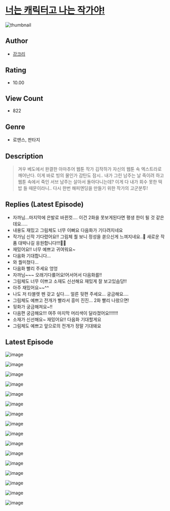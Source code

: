 # [너는 캐릭터고 나는 작가야!](https://comic.naver.com/challenge/list?titleId=810158)
![thumbnail](https://image-comic.pstatic.net/user_contents_data/challenge_comic/2023/05/23/315970/upload_4063152007579853109_480x623.jpeg)

## Author
- [강크리](https://comic.naver.com/artistTitle?id=315970)

## Rating
- 10.00

## View Count
- 822

## Genre
- 로맨스, 판타지

## Description
> 겨우 베도에서 완결한 아마추어 웹툰 작가 김작하가 자신의 웹툰 속 엑스트라로 깨어난다. 이게 바로 빙의 물인가 감탄도 잠시.. 내가 그린 남주는 날 죽이려 하고 웹툰 속에서 죽인 서브 남주는 살아서 돌아다니는데? 이게 다 내가 회수 못한 떡밥 들 때문이라니.. 다시 한번 해피엔딩을 만들기 위한 작가의 고군분투!

## Replies (Latest Episode)
- 자까님...마지막에 은발로 바뀐컷.... 이건 2화을 못보게된다면 평생 한이 될 것 같은데요.....
- 내용도 재밌고 그림체도 너무 이뻐요 다음화가 기다려지네요
- 작가님 신작 기다렸어요!! 그림체 퀄 보니 정성을 쏟으신게 느껴지네요..🤭 새로운 작품 대박나길 응원합니다!!!🙏🏻
- 재밌어요!! 너무 예쁘고 귀여워요~
- 다음화 기대합니다...
- 와 퀄미쳤다...
- 다음화 빨리 주세요 엉엉
- 자까님~~~ 오래기다룠어요!어서어서 다음화를!!
- 그림체도 너무 이쁘고 소재도 신선해요 재밌게 잘 보고있슴당!!
- 아주 재밌어요~~^^
- 나도 저 타블렛 펜 갖고 싶다.... 얼른 뒷편 주세요... 궁금해요....
- 그림체도 예쁘고 전개가 빨라서 흥미 진진… 2화 빨리 나왔으면!
- 뒷화가 궁금해져요~!!
- 다음편 궁금해요!!! 여주 마지막 머리색이 달라졌어요!!!!!!!
- 소재가 신선해요~ 재밌어요!! 다음화 기대할게요
- 그림체도 예쁘고 앞으로의 전개가 정말 기대돼요

## Latest Episode
![image](https://image-comic.pstatic.net/user_contents_data/challenge_comic/2023/05/23/315970/upload_3703475547149526373.jpeg)

![image](https://image-comic.pstatic.net/user_contents_data/challenge_comic/2023/05/23/315970/upload_3832897755151938098.jpeg)

![image](https://image-comic.pstatic.net/user_contents_data/challenge_comic/2023/05/23/315970/upload_7018074308177650021.jpeg)

![image](https://image-comic.pstatic.net/user_contents_data/challenge_comic/2023/05/23/315970/upload_4049410299243356980.jpeg)

![image](https://image-comic.pstatic.net/user_contents_data/challenge_comic/2023/05/23/315970/upload_7077178344436032825.jpeg)

![image](https://image-comic.pstatic.net/user_contents_data/challenge_comic/2023/05/23/315970/upload_3545005147374510438.jpeg)

![image](https://image-comic.pstatic.net/user_contents_data/challenge_comic/2023/05/23/315970/upload_3702857436142712626.jpeg)

![image](https://image-comic.pstatic.net/user_contents_data/challenge_comic/2023/05/23/315970/upload_7220455721918476599.jpeg)

![image](https://image-comic.pstatic.net/user_contents_data/challenge_comic/2023/05/23/315970/upload_4063710555258958901.jpeg)

![image](https://image-comic.pstatic.net/user_contents_data/challenge_comic/2023/05/23/315970/upload_3761121627486970165.jpeg)

![image](https://image-comic.pstatic.net/user_contents_data/challenge_comic/2023/05/23/315970/upload_3545852857904619875.jpeg)

![image](https://image-comic.pstatic.net/user_contents_data/challenge_comic/2023/05/23/315970/upload_7306018789881374052.jpeg)

![image](https://image-comic.pstatic.net/user_contents_data/challenge_comic/2023/05/23/315970/upload_7219333111889606969.jpeg)

![image](https://image-comic.pstatic.net/user_contents_data/challenge_comic/2023/05/23/315970/upload_3906372619647203173.jpeg)

![image](https://image-comic.pstatic.net/user_contents_data/challenge_comic/2023/05/23/315970/upload_7149239426843239219.jpeg)

![image](https://image-comic.pstatic.net/user_contents_data/challenge_comic/2023/05/23/315970/upload_3703709554131284791.jpeg)
